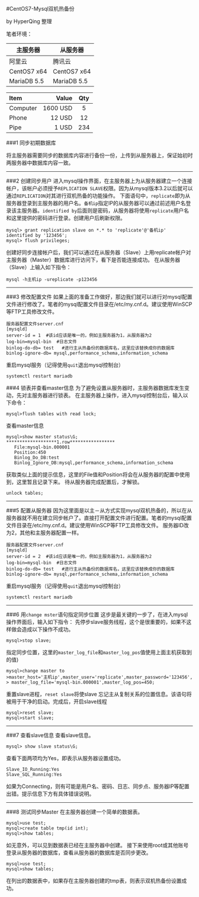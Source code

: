 #CentOS7-Mysql双机热备份

by HyperQing 整理

笔者环境：

|主服务器|从服务器|
| ------ | ------ |
| 阿里云 | 腾讯云 |
| CentOS7 x64 | CentOS7 x64 |
| MariaDB 5.5 | MariaDB 5.5 |


| Item      |    Value | Qty  |
| :-------- | --------:| :--: |
| Computer  | 1600 USD |  5   |
| Phone     |   12 USD |  12  |
| Pipe      |    1 USD | 234  |



###1 同步初期数据库

将主服务器需要同步的数据库内容进行备份一份，上传到从服务器上，保证始初时两服务器中数据库内容一致。

----

###2 创建同步用户
进入mysql操作界面，在主服务器上为从服务器建立一个连接帐户，该帐户必须授予`REPLICATION SLAVE`权限。因为从mysql版本3.2以后就可以通过`REPLICATION`对其进行双机热备的功能操作。
下面语句中，`replicate`即为从服务器登录到主服务器的用户名。`备机ip`指定IP的从服务器可以通过前述用户名登录该主服务器。`identified by`后面则是密码，从服务器将使用`replicate`用户名和这里提供的密码进行登录。创建用户后刷新权限。
```
mysql> grant replication slave on *.* to 'replicate'@'备机ip' identified by '123456';
mysql> flush privileges;
```
创建好同步连接帐户后，我们可以通过在从服务器（Slave）上用replicate帐户对主服务器（Master）数据库进行访问下，看下是否能连接成功。
在从服务器（Slave）上输入如下指令：
```
mysql -h主机ip -ureplicate -p123456
```

----

###3 修改配置文件
如果上面的准备工作做好，那边我们就可以进行对mysql配置文件进行修改了。笔者的mysql配置文件目录在/etc/my.cnf.d。建议使用WinSCP等FTP工具修改文件。
```
服务器配置文件server.cnf
[mysqld]
server-id = 1  #该id应该是唯一的，例如主服务器为1，从服务器为2
log-bin=mysql-bin  #日志文件
binlog-do-db= test   #进行主从热备份的数据库名，这里应该替换成你的数据库 
binlog-ignore-db= mysql,performance_schema,information_schema
```
重启mysql服务（记得使用`quit`退出mysql控制台）
```
systemctl restart mariadb
```
###4 锁表并查看master信息
为了避免设置从服务器时，主服务器数据库发生变动，先对主服务器进行锁表。
在主服务器上操作，进入mysql控制台后，输入以下命令：
```
mysql>flush tables with read lock;
```
查看master信息
```
mysql>show master status\G;
*******************1.row*****************
   File:mysql-bin.000001
   Position:450
   Binlog_Do_DB:test
   Binlog_Ignore_DB:mysql,performance_schema,information_schema
```
获取类似上面的提示信息，这里的File值和Position将会在从服务器的配置中使用到，这里暂且记录下来。
待从服务器完成配置后，才解锁。
```
unlock tables;
```
----

###5 配置从服务器
因为这里面是以主－从方式实现mysql双机热备的，所以在从服务器就不用在建立同步帐户了。直接打开配置文件进行配置。笔者的mysql配置文件目录在/etc/my.cnf.d。建议使用WinSCP等FTP工具修改文件。
服务器ID改为2，其他和主服务器配置一样。
```
服务器配置文件server.cnf
[mysqld]
server-id = 2  #该id应该是唯一的，例如主服务器为1，从服务器为2
log-bin=mysql-bin  #日志文件
binlog-do-db= test   #进行主从热备份的数据库名，这里应该替换成你的数据库 
binlog-ignore-db= mysql,performance_schema,information_schema
```
重启mysql服务（记得使用`quit`退出mysql控制台）
```
systemctl restart mariadb
```

----

###6 用`change mster`语句指定同步位置
这步是最关键的一步了，在进入mysql操作界面后，输入如下指令：
先停步slave服务线程，这个是很重要的，如果不这样做会造成以下操作不成功。
```
mysql>stop slave;     
``` 
指定同步位置，这里的`master_log_file`和`master_log_pos`值使用上面主机获取到的值)
```
mysql>change master to
>master_host='主机ip',master_user='replicate',master_password='123456',
> master_log_file='mysql-bin.000001',master_log_pos=450;
```
重置slave进程，`reset slave`将使slave 忘记主从复制关系的位置信息。该语句将被用于干净的启动。完成后，开启slave线程
```
mysql>reset slave;
mysql>start slave;
```

----

###7 查看slave信息
查看slave信息。
```
mysql> show slave status\G;
```
查看下面两项均为Yes，即表示从服务器设置成功。
```
Slave_IO_Running:Yes
Slave_SQL_Running:Yes
```
如果为Connecting，则有可能是用户名、密码、日志、同步点、服务器IP等配置出错。提示信息下方有具体错误说明。

---

###8 测试同步Master
在主服务器创建一个简单的数据表。
```
mysql>use test;
mysql>create table tmp(id int);
mysql>show tables;
```
如无意外，可以见到数据表已经在主服务器中创建。
接下来使用root或其他账号登录从服务器的数据库，查看从服务器的数据库是否同步更改。
```
mysql>use test;
mysql>show tables;
```
在列出的数据表中，如果存在主服务器创建的tmp表，则表示双机热备份设置成功。
